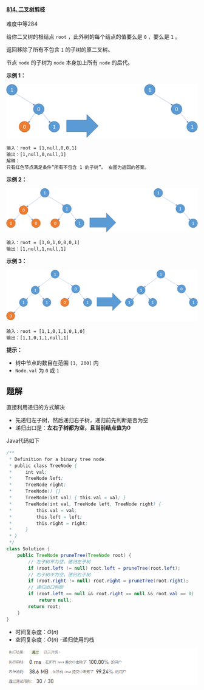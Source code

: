 #### [814. 二叉树剪枝](https://leetcode.cn/problems/binary-tree-pruning/)

难度中等284

给你二叉树的根结点 `root` ，此外树的每个结点的值要么是 `0` ，要么是 `1` 。

返回移除了所有不包含 `1` 的子树的原二叉树。

节点 `node` 的子树为 `node` 本身加上所有 `node` 的后代。

 

**示例 1：**

![img](imgs/1028_2.png)

```
输入：root = [1,null,0,0,1]
输出：[1,null,0,null,1]
解释：
只有红色节点满足条件“所有不包含 1 的子树”。 右图为返回的答案。
```

**示例 2：**

![img](imgs/1028_1.png)

```
输入：root = [1,0,1,0,0,0,1]
输出：[1,null,1,null,1]
```

**示例 3：**

![img](imgs/1028.png)

```
输入：root = [1,1,0,1,1,0,1,0]
输出：[1,1,0,1,1,null,1]
```

 

**提示：**

- 树中节点的数目在范围 `[1, 200]` 内
- `Node.val` 为 `0` 或 `1`

## 题解

直接利用递归的方式解决

* 先递归左子树，然后递归右子树，递归前先判断是否为空
* 递归出口是：**左右子树都为空，且当前结点值为0**

Java代码如下

```java
/**
 * Definition for a binary tree node.
 * public class TreeNode {
 *     int val;
 *     TreeNode left;
 *     TreeNode right;
 *     TreeNode() {}
 *     TreeNode(int val) { this.val = val; }
 *     TreeNode(int val, TreeNode left, TreeNode right) {
 *         this.val = val;
 *         this.left = left;
 *         this.right = right;
 *     }
 * }
 */
class Solution {
    public TreeNode pruneTree(TreeNode root) {
        // 左子树不为空，递归左子树
        if (root.left != null) root.left = pruneTree(root.left);
        // 右子树不为空，递归右子树
        if (root.right != null) root.right = pruneTree(root.right);
        // 递归出口判断
        if (root.left == null && root.right == null && root.val == 0)
            return null;
        return root;
    }
}
```

* 时间复杂度：$O(n)$
* 空间复杂度：$O(n)$ -递归使用的栈

![image-20220721190339116](imgs/image-20220721190339116.png)





